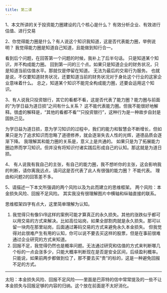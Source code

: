 ```yaml
---
title: 第二课
---
```

1、本文所讲的关于投资能力圈建设的几个核心是什么？
有效分析企业、有效进行估值、进行交易

2、你觉得能力圈是什么？有人说这个知识我知道，这是否代表能力圈，举例说明？
我觉得能力圈是知道自己知道，且能做到知行合一。

看到后个问题，在回答第一个问题的时候，我补上了后半句话。
只是知道某个知识，并不构成能力圈。
回到第一问的三个点。如果只是知道企业的财务状况，只是知道当前估值水平。那就仅是停留在知道。
无法为最后的交易行为服务。
也就是说，不仅要知道财务状况，还要知道当前的财务状况对于身处这个行业的这家企业意味着什么。
总之，知道某个知识不能完全构成能力圈，还要会运用这个知识。


3、有人说我只投资银行，其它的看都不看，这是否代表了能力圈？能力圈与前面的“为学日益为道日损”之间有什么关系？
这不能代表能力圈。但我不能很好地解释。很虚的解释是，“其他的看都不看”“只投资银行”，这种行为是一种故步自封是固执己见。


为学日益为道日损，意为学习知识的过程中，我们的能力和智慧会不断增长，但如果只是为了追求知识而忽略了道德修养，就会逐渐失去人性的光辉，道德品质会逐渐下降。
我理解其和能力圈的关系是，意义上是共通的。
如果只是为了拓展能力圈边界而学习知识。但并没有将知识付诸实践后形成自己的认知。那这就是为道日损。

4、 有人说我有我自己的主张，有自己的能力圈，我不想听你的主张，这会影响我的判断，请你离我远点，请问这是否代表了此人有很强的能力圈？
不能代表。
理由和问题2的回答差不多。

5、请描述一下本文所强调的两个风险以及为此而建立的思维框架。
两个风险：本金损失风险、回报不足风险。
其实我没有很理解图片中横轴和纵轴直接的联系。

思维框架四字有点大，这里简单理解为认知。
1. 我觉得只有像SVB这样的案例可能才算真正的永久损失。其他的涨跌似乎都可以用交易的方式来解决。比如高位站岗，如果全部割肉就是永久损失。那可以留一块肉在那里站岗，后面通过筹码交易的方式来避免永久本金损失。
但我觉得对此很难产生有用的认知，你可以说不要去买这样的股票，但是在事前很难通过企业研究的方式来知道。
1. 回报不足，我觉得仍然也是概率问题。无法通过研究和估值的方式来判断哪几个标的一点会涨多少，只能大概率判断现在是否是安全区间，后续盈利概率。
只能说，如果前两步都做到位了，那不要去买“贵”的标的，这是一种避免回报不足的方式。
---
太阳：本金损失风险、回报不足风险——里面是巴菲特的信中常常提及的一些不让本金损失与回报足够的内容的归纳。这个放在前面是不太好消化。